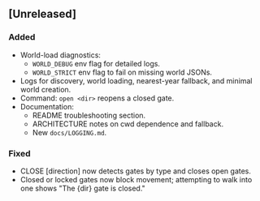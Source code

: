## [Unreleased]
### Added
- World-load diagnostics:
  - `WORLD_DEBUG` env flag for detailed logs.
  - `WORLD_STRICT` env flag to fail on missing world JSONs.
- Logs for discovery, world loading, nearest-year fallback, and minimal world creation.
- Command: `open <dir>` reopens a closed gate.
- Documentation:
  - README troubleshooting section.
  - ARCHITECTURE notes on cwd dependence and fallback.
  - New `docs/LOGGING.md`.

### Fixed
- CLOSE [direction] now detects gates by type and closes open gates.
- Closed or locked gates now block movement; attempting to walk into one shows
  "The {dir} gate is closed."
